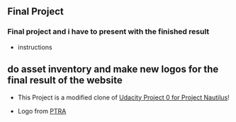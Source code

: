 ## Final Project

### Final project and i have to present with the finished result

* instructions
## do asset inventory and make new logos for the final result of the website


* This Project is a modified clone of [Udacity Project 0 for Project Nautilus](https://github.com/udacity/project-nautilus-project-0)!


* Logo from 
[PTRA](https://pixabay.com/en/logo-origami-bird-flying-blue-1913689/)
